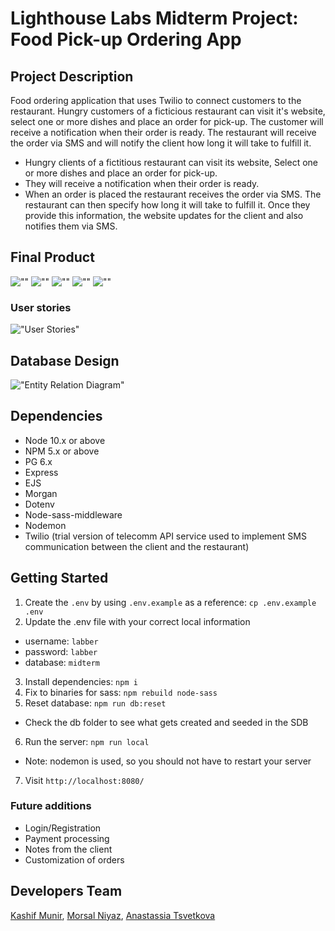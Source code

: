 # Lighthouse Labs Midterm Project: Food Pick-up Ordering App

## Project Description

Food ordering application that uses Twilio to connect customers to the restaurant. Hungry customers
of a ficticious restaurant can visit it's website, select one or more dishes and place an order for pick-up. The customer will receive a notification when their order is ready. The restaurant will receive the order via SMS and will notify the client how long it will take to fulfill it.

* Hungry clients of a fictitious restaurant can visit its website, Select one or more dishes and place an order for pick-up.
* They will receive a notification when their order is ready.
* When an order is placed the restaurant receives the order via SMS. The restaurant can then specify how long it will take to fulfill it. Once they provide this information, the website updates for the client and also notifies them via SMS.

## Final Product
![""]()
![""]()
![""]()
![""]()
![""]()

### User stories
!["User Stories"]()

## Database Design
!["Entity Relation Diagram"]()


## Dependencies

- Node 10.x or above
- NPM 5.x or above
- PG 6.x
- Express
- EJS
- Morgan
- Dotenv
- Node-sass-middleware
- Nodemon
- Twilio (trial version of telecomm API service used to implement SMS communication between the client and the restaurant)


## Getting Started

1. Create the `.env` by using `.env.example` as a reference: `cp .env.example .env`
2. Update the .env file with your correct local information 
  - username: `labber` 
  - password: `labber` 
  - database: `midterm`
3. Install dependencies: `npm i`
4. Fix to binaries for sass: `npm rebuild node-sass`
5. Reset database: `npm run db:reset`
  - Check the db folder to see what gets created and seeded in the SDB
6. Run the server: `npm run local`
  - Note: nodemon is used, so you should not have to restart your server
7. Visit `http://localhost:8080/`

### Future additions

- Login/Registration
- Payment processing
- Notes from the client
- Customization of orders


## Developers Team

[Kashif Munir](https://github.com/kmunirpm), [Morsal Niyaz](https://github.com/MorsalN), [Anastassia Tsvetkova](https://github.com/Nastik2021)

